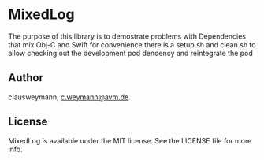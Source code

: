 # MixedLog

The purpose of this library is to demostrate problems with Dependencies that mix Obj-C and Swift
for convenience there is a setup.sh and clean.sh to allow checking out the development pod dendency and reintegrate the pod

## Author

clausweymann, c.weymann@avm.de

## License

MixedLog is available under the MIT license. See the LICENSE file for more info.
